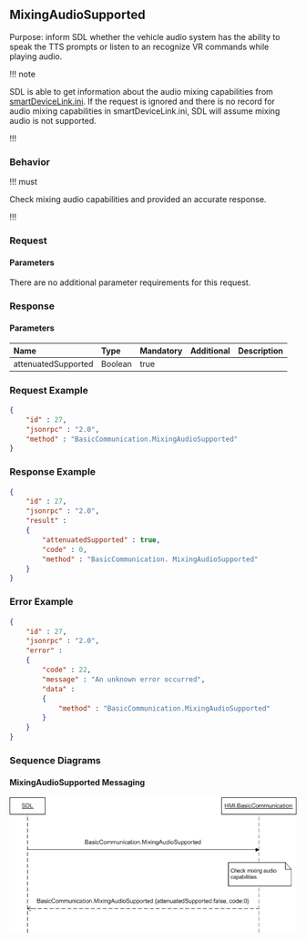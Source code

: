 ## MixingAudioSupported

Purpose: inform SDL whether the vehicle audio system has the ability to speak the TTS prompts or listen to an recognize VR commands while playing audio.

!!! note

SDL is able to get information about the audio mixing capabilities from [smartDeviceLink.ini](https://github.com/smartdevicelink/sdl_core/blob/master/src/appMain/smartDeviceLink.ini). If the request is ignored and there is no record for audio mixing capabilities in smartDeviceLink.ini, SDL will assume mixing audio is not supported.

!!!

### Behavior

!!! must

Check mixing audio capabilities and provided an accurate response.

!!!

### Request

#### Parameters

There are no additional parameter requirements for this request.

### Response

#### Parameters

|Name|Type|Mandatory|Additional|Description|
|:---|:---|:--------|:---------|:----------|
|attenuatedSupported|Boolean|true|||

### Request Example

```json
{
	"id" : 27,
	"jsonrpc" : "2.0",
	"method" : "BasicCommunication.MixingAudioSupported"
}
```

### Response Example

```json
{
	"id" : 27,
	"jsonrpc" : "2.0",
	"result" :
	{
		"attenuatedSupported" : true,
		"code" : 0,
		"method" : "BasicCommunication. MixingAudioSupported"
	}
}
```

### Error Example

```json
{
	"id" : 27,
	"jsonrpc" : "2.0",
	"error" :
	{
		"code" : 22,
		"message" : "An unknown error occurred",
		"data" :
		{
			"method" : "BasicCommunication.MixingAudioSupported"
		}
	}
}
```

### Sequence Diagrams

#### MixingAudioSupported Messaging

![Mixing Audio Supported](./assets/MixingAudioSupported.png)
